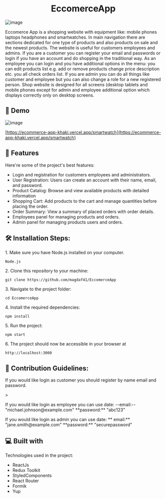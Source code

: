 <h1 align="center" id="title">EccomerceApp</h1>


![image](https://github.com/magdaf41/EcommerceApp/assets/58744071/68479a0b-cc11-4ce3-a3fa-255812d090af)




<p id="description">Eccomerce App is a shopping website with equipment like: mobile phones laptops headphones and smartwatches. In main navigation there are sections dedicated for one type of products and also products on sale and the newest products. The website is useful for customers employees and admins. If you are a customer you can register your email and passwords or login if you have an account and do shopping in the traditional way. As an employee you can login and you have additional options in the menu: you can edit products list e.g. add or remove products change price description etc. you all check orders list. If you are admin you can do all things like customer and employee but you can also change a role for a new registered person. Shop website is designed for all screens (desktop tablets and mobile phones except for admin and employee additional option which displays correctly only on desktop screens.</p>

<h2>🚀 Demo</h2>

![image](https://github.com/magdaf41/EcommerceApp/assets/58744071/c41a84ee-ae89-4bdc-b41e-2d8cb5c4c603)

[https://ecommerce-app-khaki.vercel.app/smartwatch](https://ecommerce-app-khaki.vercel.app/smartwatch)

  
  
<h2>🧐 Features</h2>

Here're some of the project's best features:

*   Login and registration for customers employees and administrators.
*   User Registration: Users can create an account with their name, email, and password.
*   Product Catalog: Browse and view available products with detailed information
*   Shopping Cart: Add products to the cart and manage quantities before placing the order.
*   Order Summary: View a summary of placed orders with order details.
*   Employees panel for managing products and orders.
*   Admin panel for managing products users and orders.

<h2>🛠️ Installation Steps:</h2>

<p>1. Make sure you have Node.js installed on your computer.</p>

```
Node.js
```

<p>2. Clone this repository to your machine:</p>

```
git clone https://github.com/magdaf41/EccomerceApp
```

<p>3. Navigate to the project folder:</p>

```
cd EccomerceApp
```

<p>4. Install the required dependencies:</p>

```
npm install
```

<p>5. Run the project:</p>

```
npm start
```

<p>6. The project should now be accessible in your browser at</p>

```
http://localhost:3000
```

<h2>🍰 Contribution Guidelines:</h2>

<p>If you would like login as customer you should register by name email and password.</p>>
<p></p>If you would like login as employee you can use date: --email:-- "michael.johnson@example.com" **password:** "abc123" </p>
<p>If you would like login as admin you can use date: ** email:** "jane.smith@example.com" **password:** "securepassword"</p>


<h2>💻 Built with</h2>

Technologies used in the project:

*   ReactJs
*   Redux Toolkit
*   StyledComponents
*   React Router
*   Formik
*   Yup
